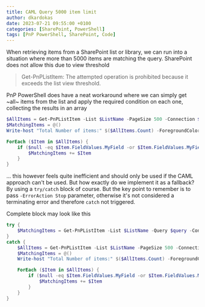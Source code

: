 ```yaml
---
title: CAML Query 5000 item limit
author: dkardokas
date: 2023-07-21 09:55:00 +0100
categories: [SharePoint, PowerShell]
tags: [PnP PowerShell, SharePoint, Code]
---
```


When retrieving items from a SharePoint list or library, we can run into a situation where more than 5000 items are matching the query. SharePoint does not allow this due to view threshold

> Get-PnPListItem: The attempted operation is prohibited because it exceeds the list view threshold.

PnP PowerShell does have a neat workaround where we can simply get ~all~ items from the list and apply the required condition on each one, collecting the results in an array

```powershell
$AllItems = Get-PnPListItem -List $ListName -PageSize 500 -Connection $srcConnection
$MatchingItems = @()
Write-host "Total Number of items:" $($AllItems.Count) -ForegroundColor DarkYellow

ForEach ($Item in $AllItems) {    
    if ($null -eq $Item.FieldValues.MyField -or $Item.FieldValues.MyField.Length -eq 0) {                    
        $MatchingItems += $Item
    }
}
```
... this however feels quite inefficient and should only be used if the CAML approach can't be used. But how exactly do we implement it as a fallback?
By using a `try/catch` block of course. But the key point to remember is to pass `-ErrorAction Stop` parameter, otherwise it's not considered a terminating error and therefore `catch` not triggered.

Complete block may look like this

```powershell
try {
    $MatchingItems = Get-PnPListItem -List $ListName -Query $query -Connection $srcConnection -PageSize 500 -ErrorAction Stop
}
catch {
    $AllItems = Get-PnPListItem -List $ListName -PageSize 500 -Connection $srcConnection
    $MatchingItems = @()
    Write-host "Total Number of items:" $($AllItems.Count) -ForegroundColor DarkYellow

    ForEach ($Item in $AllItems) {    
        if ($null -eq $Item.FieldValues.MyField -or $Item.FieldValues.MyField.Length -eq 0) {                    
            $MatchingItems += $Item
        }
    }
}
```